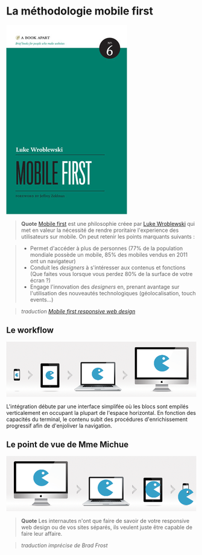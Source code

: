# La méthodologie mobile first

[![Mobile first, le livre](../images/mobile-first.jpg)](http://www.eyrolles.com/Audiovisuel/Livre/mobile-first-9782212134063)

> **Quote** [Mobile first](http://www.lukew.com/presos/preso.asp?26) est une philosophie créee par [Luke Wroblewski](http://www.lukew.com/) qui met en valeur la nécessité de rendre proritaire l'experience des utilisateurs sur mobile. On peut retenir les points marquants suivants :

> - Permet d'accéder à plus de personnes (77% de la population mondiale possède un mobile, 85% des mobiles vendus en 2011 ont un navigateur)
> - Conduit les _designers_ à s'intéresser aux contenus et fonctions (Que faites vous lorsque vous perdez 80% de la surface de votre écran ?)
> - Engage l'innovation des _designers_ en, prenant avantage sur l'utilisation des nouveautés technologiques (géolocalisation, touch events…)

> _traduction [Mobile first responsive web design](http://bradfrost.com/blog/web/mobile-first-responsive-web-design/)_

## Le workflow

![Workflow mobile first](../images/mobilefirst-workflow-2.png)

L'intégration débute par une interface simplifée où les blocs sont empilés verticalement en occupant la plupart de l'espace horizontal. En fonction des capacités du terminal, le contenu subit des procédures d'enrichissement progressif afin de d'enjoliver la navigation.

## Le point de vue de Mme Michue

![Workflow mobile first](../images/mobilefirst-workflow-1.png)

> **Quote** Les internautes n'ont que faire de savoir de votre responsive web design ou de vos sites séparés, ils veulent juste être capable de faire leur affaire.

> _traduction imprécise de Brad Frost_
